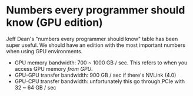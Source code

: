 # Numbers every programmer should know (GPU edition)
Jeff Dean's "numbers every programmer should know" table has been super useful. We should have an edition with the most important numbers when using GPU environments.

* GPU memory bandwidth: 700 ~ 1000 GB / sec. This refers to when you access GPU memory _from GPU_.
* GPU-GPU transfer bandwidth: 900 GB / sec if there's NVLink (4.0)
* GPU-CPU transfer bandwidth: unfortunately this go through PCIe with 32 ~ 64 GB / sec
